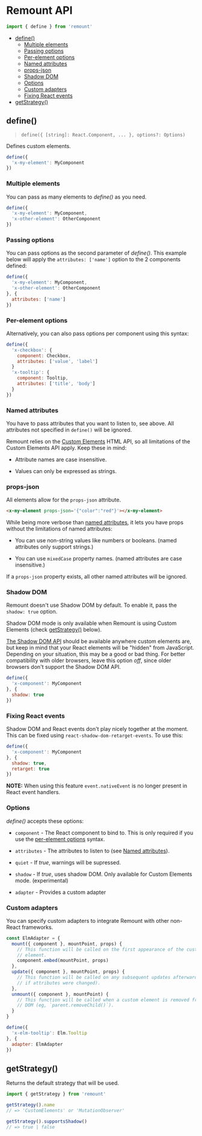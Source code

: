 # Remount API

```js
import { define } from 'remount'
```

<!-- TOC depthFrom:2 depthTo:6 withLinks:1 updateOnSave:0 orderedList:0 -->

- [define()](#define)
  - [Multiple elements](#multiple-elements)
  - [Passing options](#passing-options)
  - [Per-element options](#per-element-options)
  - [Named attributes](#named-attributes)
  - [props-json](#props-json)
  - [Shadow DOM](#shadow-dom)
  - [Options](#options)
  - [Custom adapters](#custom-adapters)
  - [Fixing React events](#fixing-react-events)
- [getStrategy()](#getstrategy)

<!-- /TOC -->

## define()

> `define({ [string]: React.Component, ... }, options?: Options)`

Defines custom elements.

```js
define({
  'x-my-element': MyComponent
})
```

### Multiple elements

You can pass as many elements to _define()_ as you need.

```js
define({
  'x-my-element': MyComponent,
  'x-other-element': OtherComponent
})
```

### Passing options

You can pass options as the second parameter of _define()_. This example below will apply the `attributes: ['name']` option to the 2 components defined:

```js
define({
  'x-my-element': MyComponent,
  'x-other-element': OtherComponent
}, {
  attributes: ['name']
})
```

### Per-element options

Alternatively, you can also pass options per component using this syntax:

```js
define({
  'x-checkbox': {
    component: Checkbox,
    attributes: ['value', 'label']
  }
  'x-tooltip': {
    component: Tooltip,
    attributes: ['title', 'body']
  }
})
```

### Named attributes

You have to pass attributes that you want to listen to, see above. All attributes not specified in `define()` will be ignored.

Remount relies on the [Custom Elements](https://developer.mozilla.org/en-US/docs/Web/Web_Components/Using_custom_elements) HTML API, so all limitations of the Custom Elements API apply. Keep these in mind:

- Attribute names are case insensitive.

- Values can only be expressed as strings.

### props-json

All elements allow for the `props-json` attribute.

```html
<x-my-element props-json='{"color":"red"}'></x-my-element>
```

While being more verbose than [named attributes](#named-attributes), it lets you have props without the limitations of named attributes:

- You can use non-string values like numbers or booleans. (named attributes only support strings.)

- You can use `mixedCase` property names. (named attributes are case insensitive.)

If a `props-json` property exists, all other named attributes will be ignored.

### Shadow DOM

Remount doesn't use Shadow DOM by default. To enable it, pass the `shadow: true` option.

Shadow DOM mode is only available when Remount is using Custom Elements (check [getStrategy()] below).

[The Shadow DOM API](https://developer.mozilla.org/en-US/docs/Web/Web_Components/Using_shadow_DOM) should be available anywhere custom elements are, but keep in mind that your React elements will be "hidden" from JavaScript. Depending on your situation, this may be a good or bad thing. For better compatibility with older browsers, leave this option _off_, since older browsers don't support the Shadow DOM API.

```js
define({
  'x-component': MyComponent
}, {
  shadow: true
})
```

### Fixing React events

Shadow DOM and React events don't play nicely together at the moment. This can be fixed using `react-shadow-dom-retarget-events`. To use this:

```js
define({
  'x-component': MyComponent
}, {
  shadow: true,
  retarget: true
})
```

**NOTE:** When using this feature `event.nativeEvent` is no longer present in React event handlers.

[getstrategy()]: #getstrategy

### Options

_define()_ accepts these options:

- `component` - The React component to bind to. This is only required if you use the [per-element options](#per-element-options) syntax.

- `attributes` - The attributes to listen to (see [Named attributes](#named-attributes)).

- `quiet` - If _true_, warnings will be supressed.

- `shadow` - If _true_, uses shadow DOM. Only available for Custom Elements mode. (experimental)

- `adapter` - Provides a custom adapter

### Custom adapters

You can specify custom adapters to integrate Remount with other non-React frameworks.

```js
const ElmAdapter = {
  mount({ component }, mountPoint, props) {
    // This function will be called on the first appearance of the custom
    // element.
    component.embed(mountPoint, props)
  },
  update({ component }, mountPoint, props) {
    // This function will be called on any subsequent updates afterwards (ie,
    // if attributes were changed).
  },
  unmount({ component }, mountPoint) {
    // This function will be called when a custom element is removed from the
    // DOM (eg, `parent.removeChild()`).
  }
}
```

```js
define({
  'x-elm-tooltip': Elm.Tooltip
}, {
  adapter: ElmAdapter
})
```

## getStrategy()

Returns the default strategy that will be used.

```js
import { getStrategy } from 'remount'
```

```js
getStrategy().name
// => 'CustomElements' or 'MutationObserver'

getStrategy().supportsShadow()
// => true | false
```
